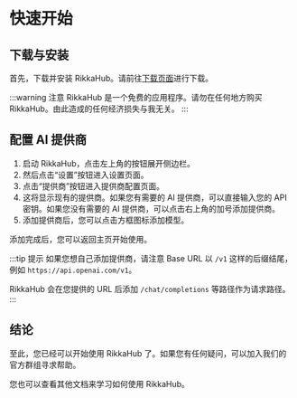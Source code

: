 # 快速开始

## 下载与安装

首先，下载并安装 RikkaHub。请前往[下载页面](../../download.md)进行下载。

:::warning 注意
RikkaHub 是一个免费的应用程序。请勿在任何地方购买 RikkaHub。由此造成的任何经济损失与我无关。
:::

## 配置 AI 提供商

1. 启动 RikkaHub，点击左上角的按钮展开侧边栏。
2. 然后点击“设置”按钮进入设置页面。
3. 点击“提供商”按钮进入提供商配置页面。
4. 这将显示现有的提供商。如果您有需要的 AI 提供商，可以直接输入您的 API 密钥。如果您没有需要的 AI 提供商，可以点击右上角的加号添加提供商。
5. 添加提供商后，您可以点击方框图标添加模型。

添加完成后，您可以返回主页开始使用。

:::tip 提示
如果您想自己添加提供商，请注意 Base URL 以 `/v1` 这样的后缀结尾，例如 `https://api.openai.com/v1`。

RikkaHub 会在您提供的 URL 后添加 `/chat/completions` 等路径作为请求路径。
:::

## 结论

至此，您已经可以开始使用 RikkaHub 了。如果您有任何疑问，可以加入我们的官方群组寻求帮助。

您也可以查看其他文档来学习如何使用 RikkaHub。
